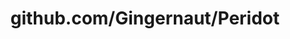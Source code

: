 ---
layout: post
title: github.com/Gingernaut/Peridot
categories: link
tags: [انگلیسی, گیت‌هاب, برنامه‌نویسی]
---